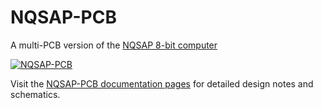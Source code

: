 # NQSAP-PCB

A multi-PCB version of the [NQSAP 8-bit computer](https://tomnisbet.github.io/nqsap/)

[![NQSAP-PCB](docs/assets/images/boards3.gif "NQSAP-PCB")](docs/assets/images/boards2.gif)

Visit the [NQSAP-PCB documentation pages](https://tomnisbet.github.io/nqsap-pcb/) for
detailed design notes and schematics.
